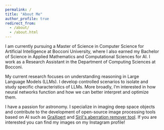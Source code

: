 ```yaml
---
permalink: /
title: "About Me"
author_profile: true
redirect_from: 
  - /about/
  - /about.html
---
```


I am currently pursuing a Master of Science in Computer Science for Artificial Intelligence at Bocconi University, where I also earned my Bachelor of Science in Applied Mathematics and Computational Sciences for AI. I work as a Research Assistant in the Department of Computing Sciences at Bocconi.

My current research focuses on understanding reasoning in Large Language Models (LLMs). I develop controlled scenarios to isolate and study specific characteristics of LLMs. More broadly, I’m interested in how neural networks function and how we can better interpret and optimize them.

I have a passion for astronomy. I specialize in imaging deep space objects and contribute to the development of open-source image processing tools based on AI such as [GraXpert](https://graxpert.com/) and [Siril's aberration remover tool](https://gitlab.com/free-astro/siril-scripts). If you are interested you can find my images on my Instagram profile!